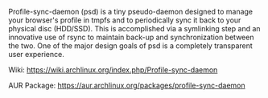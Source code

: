 Profile-sync-daemon (psd) is a tiny pseudo-daemon designed to manage your browser's profile in tmpfs and to periodically sync it back to your physical disc (HDD/SSD). This is accomplished via a symlinking step and an innovative use of rsync to maintain back-up and synchronization between the two. One of the major design goals of psd is a completely transparent user experience.

Wiki: https://wiki.archlinux.org/index.php/Profile-sync-daemon

AUR Package: https://aur.archlinux.org/packages/profile-sync-daemon
